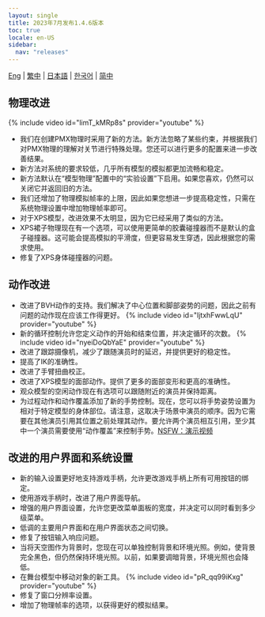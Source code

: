 ```yaml
---
layout: single
title: 2023年7月发布1.4.6版本
toc: true
locale: en-US
sidebar:
  nav: "releases"
---
```

[Eng](/dancexr/releases/1.4.6) | [繁中](/tw/dancexr/releases/1.4.6) | [日本語](/jp/dancexr/releases/1.4.6) | [한국어](/kr/dancexr/releases/1.4.6) | [简中](/zh/dancexr/releases/1.4.6)


## 物理改进
{% include video id="limT_kMRp8s" provider="youtube" %}
* 我们在创建PMX物理时采用了新的方法。新方法忽略了某些约束，并根据我们对PMX物理的理解对关节进行特殊处理。您还可以进行更多的配置来进一步改善结果。
* 新方法对系统的要求较低，几乎所有模型的模拟都更加流畅和稳定。
* 新方法默认在“模型物理”配置中的“实验设置”下启用。如果您喜欢，仍然可以关闭它并返回旧的方法。
* 我们还增加了物理模拟帧率的上限，因此如果您想进一步提高稳定性，只需在系统物理设置中增加物理帧率即可。
* 对于XPS模型，改进效果不太明显，因为它已经采用了类似的方法。
* XPS裙子物理现在有一个选项，可以使用更简单的胶囊碰撞器而不是默认的盒子碰撞器。这可能会提高模拟的平滑度，但更容易发生穿透，因此根据您的需求使用。
* 修复了XPS身体碰撞器的问题。


## 动作改进
* 改进了BVH动作的支持。我们解决了中心位置和脚部姿势的问题，因此之前有问题的动作现在应该工作得更好。
{% include video id="IjtxhFwwLqU" provider="youtube" %}
* 新的循环控制允许您定义动作的开始和结束位置，并决定循环的次数。
{% include video id="nyeiDoQbYaE" provider="youtube" %}
* 改进了跟踪摄像机，减少了跟随演员时的延迟，并提供更好的稳定性。
* 提高了IK的准确性。
* 改进了手臂扭曲校正。
* 改进了XPS模型的面部动作。提供了更多的面部变形和更高的准确性。
* 观众模型的空闲动作现在有选项可以跟随附近的演员并保持距离。
* 为过程动作和动作覆盖添加了新的手势控制。现在，您可以将手势姿势设置为相对于特定模型的身体部位。请注意，这取决于场景中演员的顺序。因为它需要在其他演员引用其位置之前处理其动作。要允许两个演员相互引用，至少其中一个演员需要使用“动作覆盖”来控制手势。[NSFW：演示视频](https://www.iwara.tv/video/4srAQrMaI4fAcO)

## 改进的用户界面和系统设置
* 新的输入设置更好地支持游戏手柄，允许更改游戏手柄上所有可用按钮的绑定。
* 使用游戏手柄时，改进了用户界面导航。
* 增强的用户界面设置，允许您更改菜单面板的宽度，并决定可以同时看到多少级菜单。
* 低调的主要用户界面和在用户界面状态之间切换。
* 修复了按钮输入响应问题。
* 当将天空图作为背景时，您现在可以单独控制背景和环境光照。例如，使背景完全黑色，但仍然保持环境光照。以前，如果要调暗背景，环境光照也会降低。
* 在舞台模型中移动对象的新工具。
{% include video id="pR_qq99iKxg" provider="youtube" %}
* 修复了窗口分辨率设置。
* 增加了物理帧率的选项，以获得更好的模拟结果。